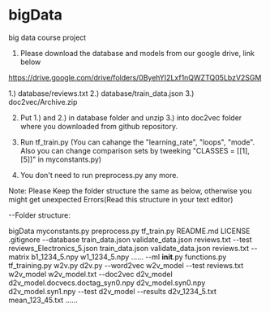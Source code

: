 # bigData
big data course project


1. Please download the database and models from our google drive, link below

https://drive.google.com/drive/folders/0ByehYI2Lxf1nQWZTQ05LbzV2SGM

  1.) database/reviews.txt
  2.) database/train_data.json
  3.) doc2vec/Archive.zip

2. Put 1.) and 2.) in database folder and unzip 3.) into doc2vec folder where you downloaded from github repository.

4. Run tf_train.py (You can cahange the "learning_rate", "loops", "mode". Also you can change comparison sets by tweeking "CLASSES = [[1], [5]]" in myconstants.py)

5. You don't need to run preprocess.py any more.




Note: Please Keep the folder structure the same as below, otherwise you might get unexpected Errors(Read this structure in your text editor)

--Folder structure:

bigData
  myconstants.py
  preprocess.py
  tf_train.py
  README.md
  LICENSE
  .gitignore
--database
    train_data.json
    validate_data.json
    reviews.txt
  --test
      reviews_Electronics_5.json
      train_data.json
      validate_data.json
      reviews.txt
  --matrix
      b1_1234_5.npy
      w1_1234_5.npy
      ......
--ml
    __init__.py
    functions.py
    tf_training.py
    w2v.py
    d2v.py
--word2vec
    w2v_model
  --test
      reviews.txt
      w2v_model
      w2v_model.txt
--doc2vec
    d2v_model
    d2v_model.docvecs.doctag_syn0.npy
    d2v_model.syn0.npy
    d2v_model.syn1.npy
  --test
      d2v_model
--results
    d2v_1234_5.txt
    mean_123_45.txt
    ......
